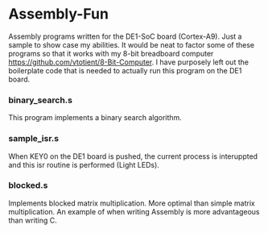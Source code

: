 # Assembly-Fun

Assembly programs written for the DE1-SoC board (Cortex-A9). Just a sample to show case my abilities. It would be neat to factor some of these programs so that it works with my 8-bit breadboard computer https://github.com/vtotient/8-Bit-Computer.
I have purposely left out the boilerplate code that is needed to actually run this program on the DE1 board. 

### binary_search.s
This program implements a binary search algorithm.

### sample_isr.s
When KEY0 on the DE1 board is pushed, the current process is interuppted and this isr routine is performed (Light LEDs).

### blocked.s
Implements blocked matrix multiplication. More optimal than simple matrix multiplication. An example of when writing Assembly 
is more advantageous than writing C.

